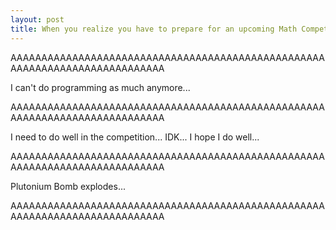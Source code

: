 ```yaml
---
layout: post
title: When you realize you have to prepare for an upcoming Math Competition...
---
```


AAAAAAAAAAAAAAAAAAAAAAAAAAAAAAAAAAAAAAAAAAAAAAAAAAAAAAAAAAAAAAAAAAAAAAAAAAAA

I can't do programming as much anymore...

AAAAAAAAAAAAAAAAAAAAAAAAAAAAAAAAAAAAAAAAAAAAAAAAAAAAAAAAAAAAAAAAAAAAAAAAAAAA

I need to do well in the competition... IDK... I hope I do well...

AAAAAAAAAAAAAAAAAAAAAAAAAAAAAAAAAAAAAAAAAAAAAAAAAAAAAAAAAAAAAAAAAAAAAAAAAAAA

Plutonium Bomb explodes...

AAAAAAAAAAAAAAAAAAAAAAAAAAAAAAAAAAAAAAAAAAAAAAAAAAAAAAAAAAAAAAAAAAAAAAAAAAAA

